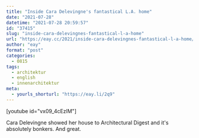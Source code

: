 ```yaml
---
title: "Inside Cara Delevingne's fantastical L.A. home"
date: "2021-07-28"
datetime: "2021-07-28 20:59:57"
id: "37415"
slug: "inside-cara-delevingnes-fantastical-l-a-home"
url: "https://eay.cc/2021/inside-cara-delevingnes-fantastical-l-a-home/"
author: "eay"
format: "post"
categories:
  - 0815
tags:
  - architektur
  - english
  - innenarchitektur
meta:
  - yourls_shorturl: "https://eay.li/2q9"
---
```


\[youtube id="vx09\_4cEzlM"\]

Cara Delevingne showed her house to Architectural Digest and it's absolutely bonkers. And great.
